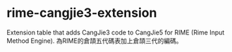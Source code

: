 # rime-cangjie3-extension
Extension table that adds CangJie3 code to CangJie5 for RIME (Rime Input Method Engine). 為RIME的倉頡五代碼表加上倉頡三代的編碼。
